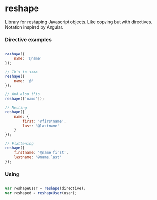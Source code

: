 reshape
=======

Library for reshaping Javascript objects. Like copying but with
directives. Notation inspired by Angular.


### Directive examples

```js

reshape({
    name: '@name'
});

// This is same
reshape({
    name: '@'
});

// And also this
reshape(['name']);

// Nesting
reshape({
    name: {
        first: '@firstname',
        last: '@lastname'
    }
});

// Flattening
reshape({
    firstname: '@name.first',
    lastname: '@name.last'
});

```


### Using

```js

var reshapeUser = reshape(directive);
var reshaped = reshapeUser(user);


```
